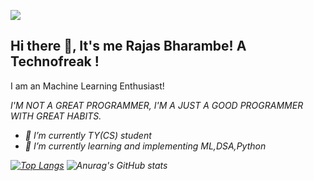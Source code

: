 ![](https://komarev.com/ghpvc/?username=RajasBharambe&color=blue&style=plastic)
## Hi there 👋, It's me Rajas Bharambe! A Technofreak !

 I am an Machine Learning Enthusiast!

<i>*I'M NOT A GREAT PROGRAMMER,
I'M A JUST A GOOD PROGRAMMER WITH GREAT HABITS*<i>.

- 🔭 I’m currently TY(CS) student 
- 🌱 I’m currently learning and implementing ML,DSA,Python

[![Top Langs](https://github-readme-stats.vercel.app/api/top-langs/?username=RajasBharambe&layout=compact&theme=vue)](https://github.com/anuraghazra/github-readme-stats)           ![Anurag's GitHub stats](https://github-readme-stats.vercel.app/api?username=RajasBharambe&show_icons=true&theme=vue)





